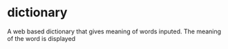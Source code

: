 # dictionary
A web based dictionary that gives meaning of words inputed.
The meaning of the word is displayed
